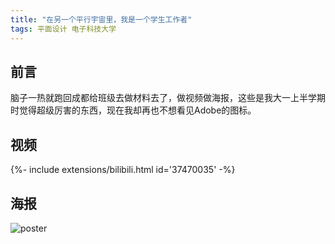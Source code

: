 ```yaml
---
title: "在另一个平行宇宙里，我是一个学生工作者"
tags: 平面设计 电子科技大学
---
```


## 前言

脑子一热就跑回成都给班级去做材料去了，做视频做海报，这些是我大一上半学期时觉得超级厉害的东西，现在我却再也不想看见Adobe的图标。
<!--more-->

## 视频

<div>{%- include extensions/bilibili.html id='37470035' -%}</div>

## 海报

![poster]({{site.baseurl}}/assets/images/post_images/2018-12-5/poster.jpg)

